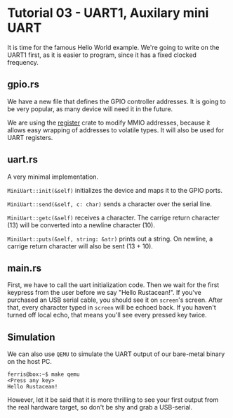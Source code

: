 # Tutorial 03 - UART1, Auxilary mini UART

It is time for the famous Hello World example. We're going to write on the UART1
first, as it is easier to program, since it has a fixed clocked frequency.

## gpio.rs

We have a new file that defines the GPIO controller addresses. It is going to be
very popular, as many device will need it in the future.

We are using the [register][register] crate to modify MMIO addresses, because it
allows easy wrapping of addresses to volatile types. It will also be used for
UART registers.

[register]: https://crates.io/crates/register

## uart.rs

A very minimal implementation.

`MiniUart::init(&self)` initializes the device and maps it to the GPIO ports.

`MiniUart::send(&self, c: char)` sends a character over the serial line.

`MiniUart::getc(&self)` receives a character. The carrige return character (13)
will be converted into a newline character (10).

`MiniUart::puts(&self, string: &str)` prints out a string. On newline, a carrige
return character will also be sent (13 + 10).

## main.rs

First, we have to call the uart initialization code. Then we wait for the first
keypress from the user before we say "Hello Rustacean!". If you've purchased an
USB serial cable, you should see it on `screen`'s screen. After that, every
character typed in `screen` will be echoed back. If you haven't turned off local
echo, that means you'll see every pressed key twice.

## Simulation

We can also use `QEMU` to simulate the UART output of our bare-metal binary on
the host PC.

```console
ferris@box:~$ make qemu
<Press any key>
Hello Rustacean!
```

However, let it be said that it is more thrilling to see your first output from
the real hardware target, so don't be shy and grab a USB-serial.
